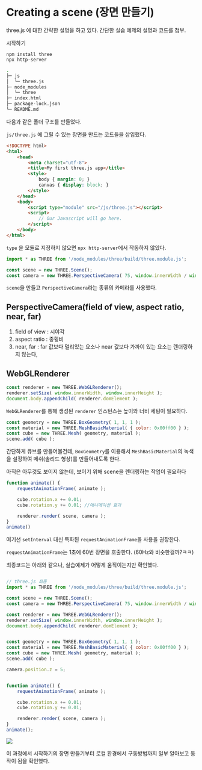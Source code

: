 # Creating a scene (장면 만들기)

three.js 에 대한 간략한 설멍을 하고 있다. 간단한 실습 예제의 설명과 코드를 첨부.

시작하기

```shell
npm install three
npx http-server
```

```bash
.
├─ js
│  └─ three.js
├─ node_modules
│  └─ three
├─ index.html
├─ package-lock.json
└─ README.md
```

다음과 같은 폴더 구조를 만들었다.

`js/three.js` 에 그릴 수 있는 장면을 만드는 코드들을 삽입했다.

```html
<!DOCTYPE html>
<html>
	<head>
		<meta charset="utf-8">
		<title>My first three.js app</title>
		<style>
			body { margin: 0; }
			canvas { display: block; }
		</style>
	</head>
	<body>
		<script type="module" src="/js/three.js"></script>
		<script>
			// Our Javascript will go here.
		</script>
	</body>
</html>
```

`type` 을 모듈로 지정하지 않으면 `npx http-server`에서 작동하지 않았다.

```javascript
import * as THREE from '/node_modules/three/build/three.module.js';

const scene = new THREE.Scene();
const camera = new THREE.PerspectiveCamera( 75, window.innerWidth / window.innerHeight, 0.1, 1000 );
```

`scene`을 만들고 `PerspectiveCamera`라는 종류의 카메라를 사용했다.

## PerspectiveCamera(field of view, aspect ratio, near, far)

1. field of view : 시야각
2. aspect ratio : 종횡비
3. near, far : far 값보다 멀리있는 요소나 near 값보다 가까이 있는 요소는 렌더링하지 않는다,

## WebGLRenderer

```javascript
const renderer = new THREE.WebGLRenderer();
renderer.setSize( window.innerWidth, window.innerHeight );
document.body.appendChild( renderer.domElement );
```

`WebGLRenderer`를 통해 생성된 `renderer` 인스턴스는 높이와 너비 세팅이 필요하다.


```javascript
const geometry = new THREE.BoxGeometry( 1, 1, 1 );
const material = new THREE.MeshBasicMaterial( { color: 0x00ff00 } );
const cube = new THREE.Mesh( geometry, material );
scene.add( cube );
```

간단하게 큐브를 만들어볼건데, `BoxGeometry`를 이용해서 `MeshBasicMaterial`의 녹색을 설정하여 메쉬(솔리드 형상)를 만들어내도록 한다.

아직은 아무것도 보이지 않는데, 보이기 위해 scene을 렌더링하는 작업이 필요하다

```javascript
function animate() {
	requestAnimationFrame( animate );

    cube.rotation.x += 0.01;
    cube.rotation.y += 0.01; //애니메이션 효과

	renderer.render( scene, camera );
}
animate()
```

여기선 `setInterval` 대신 특화된 `requestAnimationFrame`을 사용을 권장한다.

`requestAnimationFrame`는 1초에 60번 장면을 호출한다. (60Hz와 비슷한걸까?ㅋㅋ)


최종코드는 아래와 같으나, 실습예제가 어떻게 움직이는지만 확인했다.

```javascript

// three.js 최종
import * as THREE from '/node_modules/three/build/three.module.js';

const scene = new THREE.Scene();
const camera = new THREE.PerspectiveCamera( 75, window.innerWidth / window.innerHeight, 0.1, 1000 );

const renderer = new THREE.WebGLRenderer();
renderer.setSize( window.innerWidth, window.innerHeight );
document.body.appendChild( renderer.domElement );


const geometry = new THREE.BoxGeometry( 1, 1, 1 );
const material = new THREE.MeshBasicMaterial( { color: 0x00ff00 } );
const cube = new THREE.Mesh( geometry, material );
scene.add( cube );

camera.position.z = 5;


function animate() {
	requestAnimationFrame( animate );

    cube.rotation.x += 0.01;
    cube.rotation.y += 0.01;

	renderer.render( scene, camera );
}
animate();
```

<img src="/assets/images/three/cube.png">


이 과정에서 시작하기의 장면 만들기부터 로컬 환경에서 구동방법까지 일부 알아보고 동작이 됨을 확인했다.